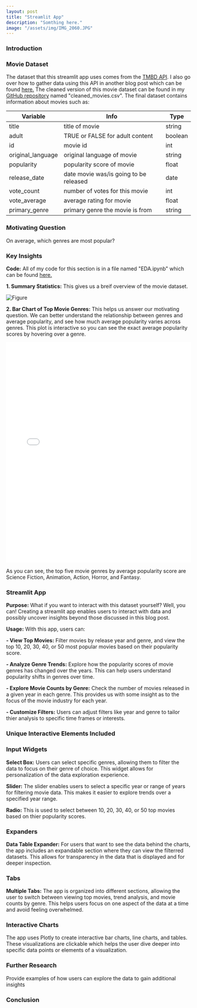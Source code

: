 ```yaml
---
layout: post
title: "Streamlit App"
description: "Somthing here."
image: "/assets/img/IMG_2060.JPG"
--- 
```


### Introduction

### Movie Dataset
The dataset that this streamlit app uses comes from the [TMBD API](https://developer.themoviedb.org/docs/getting-started). I also go over how to gather data using this API in another blog post which can be found [here.](https://laurenscarzella.github.io/my-blog/blog/api/) The cleaned version of this movie dataset can be found in my [GitHub repository](https://github.com/laurenscarzella/my-api) named "cleaned_movies.csv". The final dataset contains information about movies such as:

| Variable          | Info                                   | Type     |
|-------------------|----------------------------------------|----------|
| title             | title of movie                         | string   |
| adult             | TRUE or FALSE for adult content        | boolean  |
| id                | movie id                               | int      |
| original_language | original language of movie             | string   |
| popularity        | popularity score of movie              | float    |
| release_date      | date movie was/is going to be released | date     |
| vote_count        | number of votes for this movie         | int      |
| vote_average      | average rating for movie               | float    |
| primary_genre     | primary genre the movie is from        | string   |

### Motivating Question
On average, which genres are most popular?

### Key Insights
**Code:** All of my code for this section is in a file named "EDA.ipynb" which can be found [here.](https://github.com/laurenscarzella/my-api/blob/main/EDA.ipynb)

**1. Summary Statistics:** This gives us a breif overview of the movie dataset.

![Figure]({{site.url}}/{{site.baseurl}}/assets/img/summary_stats.png)

**2. Bar Chart of Top Movie Genres:** This helps us answer our motivating question. We can better understand the relationship between genres and average popularity, and see how much average popularity varies across genres. This plot is interactive so you can see the exact average popularity scores by hovering over a genre.

<iframe src="{{site.url}}/{{site.baseurl}}/assets/img/interactive_plot1.html" width="100%" height="600px" frameborder="0"></iframe>

As you can see, the top five movie genres by average popularity score are Science Fiction, Animation, Action, Horror, and Fantasy.  

### Streamlit App
**Purpose:** What if you want to interact with this dataset yourself? Well, you can! Creating a streamlit app enables users to interact with data and possibly uncover insights beyond those discussed in this blog post.

**Usage:** With this app, users can:

**- View Top Movies:** Filter movies by release year and genre, and view the top 10, 20, 30, 40, or 50 most popular movies based on their popularity score.

**- Analyze Genre Trends:** Explore how the popularity scores of movie genres has changed over the years. This can help users understand popularity shifts in genres over time.

**- Explore Movie Counts by Genre:** Check the number of movies released in a given year in each genre. This provides us with some insight as to the focus of the movie industry for each year.

**- Customize Filters:** Users can adjust filters like year and genre to tailor thier analysis to specific time frames or interests.

### Unique Interactive Elements Included

### Input Widgets

**Select Box:** Users can select specific genres, allowing them to filter the data to focus on their genre of choice. This widget allows for personalization of the data exploration experience.

**Slider:** The slider enables users to select a specific year or range of years for filtering movie data. This makes it easier to explore trends over a specified year range.

**Radio:** This is used to select between 10, 20, 30, 40, or 50 top movies based on thier popularity scores.

### Expanders

**Data Table Expander:** For users that want to see the data behind the charts, the app includes an expandable section where they can view the filterred datasets. This allows for transparency in the data that is displayed and for deeper inspection.

### Tabs

**Multiple Tabs:** The app is organized into different sections, allowing the user to switch between viewing top movies, trend analysis, and movie counts by genre. This helps users focus on one aspect of the data at a time and avoid feeling overwhelmed.

### Interactive Charts

The app uses Plotly to create interactive bar charts, line charts, and tables. These visualizations are clickable which helps the user dive deeper into specific data points or elements of a visualization.

### Further Research
Provide examples of how users can explore the data to gain additional insights

### Conclusion

